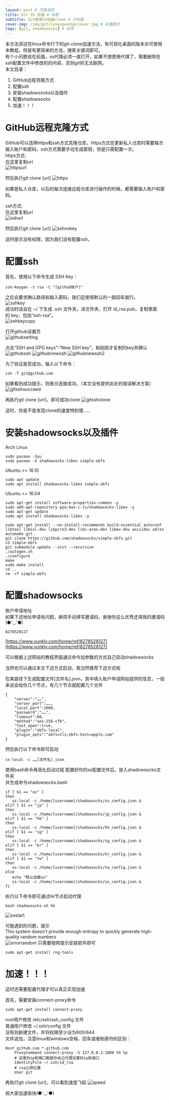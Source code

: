 ```yaml
---
layout: post # 页面类型
title: Git SS 加速 # 标题
subtitle: Git使用SS加速clone # 子标题
cover-img: /img/gitclonespeedup/cover.jpg # 封面图片
tags: [git, shadowsocks] # 标签
---
```

本方法讲述在linux命令行下的git-clone加速方法，有可视化桌面的版本亦可使用本教程，但是有更简单的方法，搜索关键词即可。  
有个小问题说在前面，ss代理必须一直打开，如果不想使用代理了，需要删除在ssh配置文件中修改的的内容，否则git将无法联网。  
本文目录：
1. GitHub远程克隆方式
2. 配置ssh
3. 安装shadowsocks以及插件
4. 配置shadowsocks
5. 加速！！！
  
# GitHub远程克隆方式  
GitHub可以选择https和ssh方式克隆仓库，https方式在更新私人仓库时需要每次输入账户和密码，ssh方式需要手动生成密钥，但是只需配置一次。  
https方式:  
在这里复制url  
![httpsurl](/img/gitclonespeedup/https.png)
  
然后执行git clone [url]
![https](/img/gitclonespeedup/githubhttps.png)
  
如果是私人仓库，以后的每次连接远程仓库进行操作的时候，都需要输入账户和密码。  

ssh方式:  
在这里复制url  
![sshurl](/img/gitclonespeedup/ssh.png)
  
然后执行git clone [url]
![sshnokey](/img/gitclonespeedup/sshnokey.png)
  
这时提示没有权限，因为我们没有配置ssh。  

# 配置ssh
首先，使用以下命令生成 SSH Key：
```
ssh-keygen -t rsa -C "[github账户]"
```
之后会要求确认路径和输入密码，我们这使用默认的一路回车就行。  
![sshkey](/img/gitclonespeedup/sshkey.png)  
成功的话会在 ~/ 下生成 .ssh 文件夹，进文件夹，打开 id_rsa.pub，复制里面的 key，包括“ssh-rsa”。  
![sshkeycopy](/img/gitclonespeedup/sshkeycopy.png)
  
打开github设置页  
![githubsetting](/img/gitclonespeedup/githubsetting.png)

点击“SSH and GPG keys”-“New SSH key”，粘贴刚才复制的key并确认
![githubssh](/img/gitclonespeedup/githubssh.png)
![githubnewssh](/img/gitclonespeedup/githubnewssh.png)
![githubnewssh2](/img/gitclonespeedup/githubnewssh2.png)
  
为了验证是否成功，输入以下命令：
```
ssh -T git@github.com
```
如果看到成功提示，则表示连接成功。（本文没有提供此处的错误解决方案）
![gitsshsucceed](/img/gitclonespeedup/gitsshsucceed.png)
  
再执行git clone [url]，即可成功clone
![gitsshclone](/img/gitclonespeedup/gitsshclone.png)
  
这时，你是不是发现clone的速度特别慢……
   

# 安装shadowsocks以及插件

Arch Linux
```
sudo pacman -Syu
sudo pacman -S shadowsocks-libev simple-obfs
```

Ubuntu >= 16.10
```
sudo apt update
sudo apt install shadowsocks-libev simple-obfs
```

Ubuntu <= 16.04
```
sudo apt-get install software-properties-common -y
sudo add-apt-repository ppa:max-c-lv/shadowsocks-libev -y
sudo apt-get update
sudo apt install shadowsocks-libev -y

sudo apt-get install --no-install-recommends build-essential autoconf libtool libssl-dev libpcre3-dev libc-ares-dev libev-dev asciidoc xmlto automake git
git clone https://github.com/shadowsocks/simple-obfs.git
cd simple-obfs
git submodule update --init --recursive
./autogen.sh
./configure
make
sudo make install
cd ..
rm -rf simple-obfs
```

# 配置shadowsocks
账户申请地址  
如果下述地址申请有问题，麻烦手动填写邀请码，谢谢你这么优秀还填我的邀请码(●'◡'●)
```
8278528127
```  
[https://www.yunkly.com/home/ref/8278528127](https://www.yunkly.com/home/ref/8278528127)  

可以根据上述网站的教程界面通过命令加参数的方式自己启动shadowsocks  
  
当然也可以通过本文下述方式启动，我当然推荐下述方式啦  
  
在某路径下生成配置文件[文件名].json，其中填入账户申请网站提供的信息，一般来说会给你几个节点，有几个节点就配置几个文件
```
{
    "server":"……",
    "server_port":……,
    "local_port":1080,
    "password":"……",
    "timeout":60,
    "method":"aes-256-cfb",
    "fast_open":true,
    "plugin":"obfs-local",
    "plugin_opts":"obfs=tls;obfs-host=apple.com"
}
```

然后执行以下命令即可启动  
```
ss-local -c ……[文件名].json
```
使用bash命令再简化启动过程
配置好你的ss配置文件后，放入shadowsocks文件夹  
并生成命令shadowsocks.bash
```
if [ $1 == "us" ]
then
   ss-local -c /home/[username]/shadowsocks/us_config.json &
elif [ $1 == "jp" ]
then
   ss-local -c /home/[username]/shadowsocks/jp_config.json &
elif [ $1 == "hk" ]
then
   ss-local -c /home/[username]/shadowsocks/hk_config.json &
elif [ $1 == "sg" ]
then
   ss-local -c /home/[username]/shadowsocks/sg_config.json &
elif [ $1 == "kr" ]
then
   ss-local -c /home/[username]/shadowsocks/kr_config.json &
elif [ $1 == "tw" ]
then
   ss-local -c /home/[username]/shadowsocks/tw_config.json &
else
   echo "默认加载us"
   ss-local -c /home/[username]/shadowsocks/us_config.json &
fi
```
执行以下命令即可通过hk节点启动代理  
```
bash shadowsocks.sh hk
```
![ssstart](/img/gitclonespeedup/ssstart.png)

可能遇到的问题，提示  
This system doesn't provide enough entropy to quickly generate high-quality random numbers  
![errorrandom](/img/gitclonespeedup/errorrandom.png)
只需要按照提示安装软件即可
```
sudo apt-get install rng-tools
```
    
     

# 加速！！！

这时还需要配置代理才可以真正实现加速  
  
首先，需要安装connect-proxy命令
```
sudo apt-get install connect-proxy
```
root用户修改 /etc/ssh/ssh_config 文件  
普通用户修改  ~/.ssh/config 文件  
没有则新建文件，并将权限至少设为600/644  
文件追加，注意linux和windows空格、回车或者制表符的区别：
```
Host github.com *.github.com
    ProxyCommand connect-proxy -S 127.0.0.1:1080 %h %p
    # 这里的ip和端口都是你自己代理设置的ip和端口
    IdentityFile ~/.ssh/id_rsa
    # rsa公钥位置
    User git
```
再执行git clone [url]，可以看到速度飞起
![speed](/img/gitclonespeedup/speed.png)



祝大家加速愉快(●'◡'●)

